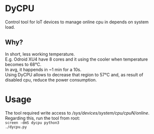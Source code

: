 # DyCPU
Control tool for IoT devices to manage online cpu in depends on system load.
## Why?
In short, less working temperature.<br/>
E.g. Odroid XU4 have 8 cores and it using the cooler when temperature becomes to 68℃.<br/>
In avg, it happends in ~1 min for a 10s.<br/>
Using DyCPU allows to decrease that region to 57℃ and, as result of disabled cpu, reduce the power consumption.

# Usage
The tool required write access to <em>/sys/devices/system/cpu/cpuN/online</em>.<br/>
Regarding this, run the tool from root:<br/>
<code>screen -dmS dycpu python3 ./dycpu.py</code>

